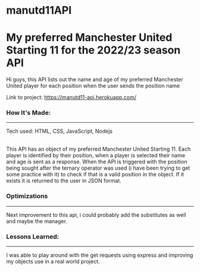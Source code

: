 # manutd11API
<h1>My preferred Manchester United Starting 11 for the 2022/23 season API</h1>

Hi guys, this API lists out the name and age of my preferred Manchester United player for each position when the user sends the position name

Link to project: https://manutd11-api.herokuapp.com/



<h3>How It's Made:</h3><hr>
Tech used: HTML, CSS, JavaScript, Nodejs<br><br>

This API has an object of my preferred Manchester United Starting 11. Each player is identified by their position, when a player is selected their name and age is sent as a response.
When the API is triggered with the position being sought after the ternary operator was used (i have been trying to get some practice with it) to check if that is a valid
position in the object. If it exists it is returned to the user in JSON format.

<h3>Optimizations</h3><hr>
Next improvement to this api, i could probably add the substitutes as well and maybe the manager.


<h3>Lessons Learned:</h3><hr>
I was able to play around with the get requests using express and improving my objects use in a real world project.

